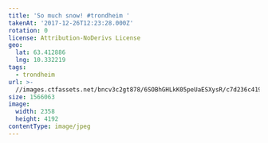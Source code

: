 ```yaml
---
title: 'So much snow! #trondheim '
takenAt: '2017-12-26T12:23:28.000Z'
rotation: 0
license: Attribution-NoDerivs License
geo:
  lat: 63.412886
  lng: 10.332219
tags:
  - trondheim
url: >-
  //images.ctfassets.net/bncv3c2gt878/6SOBhGHLkK05peUaESXysR/c7d236c419336019a7a9ab3ab2416ef3/so-much-snow-trondheim_39281802932_o
size: 1566063
image:
  width: 2358
  height: 4192
contentType: image/jpeg
---
```


